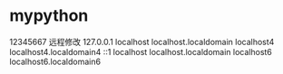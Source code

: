 # mypython
12345667
远程修改
127.0.0.1   localhost localhost.localdomain localhost4 localhost4.localdomain4
::1         localhost localhost.localdomain localhost6 localhost6.localdomain6
